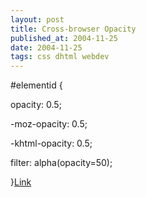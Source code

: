 ```yaml
---
layout: post
title: Cross-browser Opacity
published_at: 2004-11-25
date: 2004-11-25
tags: css dhtml webdev
---
```


#elementid {  

  opacity: 0.5;  

  -moz-opacity: 0.5;  

  -khtml-opacity: 0.5;  

  filter: alpha(opacity=50);  

}[Link](http://www.sitepoint.com/blog-post-view.php?id=211431)  